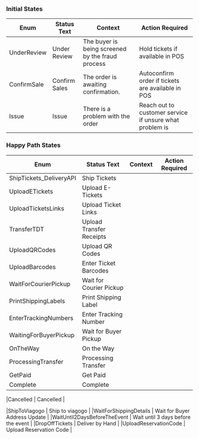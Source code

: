 ### Initial States

| Enum | Status Text | Context | Action Required |
| ---- | ---- | ---- | ---- |
|UnderReview | Under Review | The buyer is being screened by the fraud process | Hold tickets if available in POS |
|ConfirmSale | Confirm Sales | The order is awaiting confirmation. | Autoconfirm order if tickets are available in POS |
|Issue |	Issue | There is a problem with the order | Reach out to customer service if unsure what problem is | 

### Happy Path States

| Enum | Status Text | Context | Action Required |
| ---- | ---- | ---- | ---- |
|ShipTickets_DeliveryAPI | Ship Tickets | 
|UploadETickets | Upload E-Tickets |
|UploadTicketsLinks |Upload Ticket Links |
|TransferTDT | Upload Transfer Receipts |
|UploadQRCodes | Upload QR Codes | 
|UploadBarcodes | Enter Ticket Barcodes |
|WaitForCourierPickup |	Wait for Courier Pickup |
|PrintShippingLabels | Print Shipping Label |
|EnterTrackingNumbers | Enter Tracking Number |
|WaitingForBuyerPickup | Wait for Buyer Pickup | 
|OnTheWay | On the Way |
|ProcessingTransfer | Processing Transfer | 
|GetPaid | Get Paid |
|Complete |	Complete | 



|Cancelled |	Cancelled | 



|ShipToViagogo | Ship to viagogo | 
|WaitForShippingDetails | Wait for Buyer Address Update | 
|WaitUntil2DaysBeforeTheEvent | Wait until 3 days before the event |
|DropOffTickets | Deliver by Hand |
|UploadReservationCode | Upload Reservation Code | 
